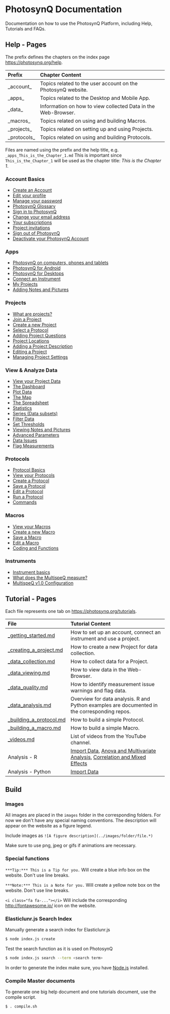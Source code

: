 # PhotosynQ Documentation
Documentation on how to use the PhotosynQ Platform, including Help, Tutorials and FAQs.

## Help - Pages

The prefix defines the chapters on the index page <https://photosynq.org/help>.

| Prefix | Chapter Content |
| :-- | :-- |
| \_account\_ | Topics related to the user account on the PhotosynQ website. |
| \_apps\_ | Topics related to the Desktop and Mobile App. |
| \_data\_ | Information on how to view collected Data in the Web-Browser. |
| \_macros\_ | Topics related on using and building Macros. |
| \_projects\_ | Topics related on setting up and using Projects.|
| \_protocols\_ | Topics related on using and building Protocols. |

Files are named using the prefix and the help title, e.g. `_apps_This_is_the_Chapter_1.md` This is important since `This_is_the_Chapter_1` will be used as the chapter title: _This is the Chapter 1_.

### Account Basics
+ [Create an Account](help/_account_Create_an_Account.md)
+ [Edit your profile](help/_account_Edit_your_Profile.md)
+ [Manage your password](help/_account_Manage_your_password.md)
+ [PhotosynQ Glossary](help/_account_PhotosynQ_Glossary.md)
+ [Sign in to PhotosynQ](help/_account_Sign_in_to_PhotosynQ.md)
+ [Change your email address](help/_account_Change_your_email_address.md)
+ [Your subscriptions](help/_account_Your_subscriptions.md)
+ [Project invitations](help/_account_Project_invitations.md)
+ [Sign out of PhotosynQ](help/_account_Sign_out_of_PhotosynQ.md)
+ [Deactivate your PhotosynQ Account](help/_account_Deactivate_your_PhotosynQ_Account.md)
 
### Apps
+ [PhotosynQ on computers, phones and tablets](help/_apps_PhotosynQ_on_computers_phones_and_tablets.md)
+ [PhotosynQ for Android](help/_apps_PhotosynQ_for_Android.md)
+ [PhotosynQ for Desktops](help/_apps_PhotosynQ_for_Desktops.md)
+ [Connect an Instrument](help/_apps_Connect_an_Instrument.md)
+ [My Projects](help/_apps_My_Projects.md)
+ [Adding Notes and Pictures](help/_apps_Adding_Notes_and_Pictures.md)
 
### Projects
+ [What are projects?](help/_projects_What_are_projects.md)
+ [Join a Project](help/_projects_Join_a_project.md)
+ [Create a new Project](help/_projects_Create_a_new_Project.md)
+ [Select a Protocol](help/_projects_Select_a_protocol.md)
+ [Adding Project Questions](help/_projects_Adding_Project_Questions.md)
+ [Project Locations](help/_projects_Project_Locations.md)
+ [Adding a Project Description](help/_projects_Adding_a_Project_Description.md)
+ [Editing a Project](help/_projects_Editing_a_Project.md)
+ [Managing Project Settings](help/_projects_Managing_Project_Settings.md)
 
### View & Analyze Data
+ [View your Project Data](help/_data_View_your_Project_Data.md)
+ [The Dashboard](help/_data_The_Dashboard.md)
+ [Plot Data](help/_data_Plot_Data.md)
+ [The Map](help/_data_The_Map.md)
+ [The Spreadsheet](help/_data_The_Spreadsheet.md)
+ [Statistics](help/_data_Statistics.md)
+ [Series (Data subsets)](help/_data_Series_Data_subsets.md)
+ [Filter Data](help/_data_Filter_Data.md)
+ [Set Thresholds](help/_data_Set_Thresholds.md)
+ [Viewing Notes and Pictures](help/_data_Viewing_Notes_and_Pictures.md)
+ [Advanced Parameters](help/_data_Advanced_Parameters.md)
+ [Data Issues](help/_data_Data_Issues.md)
+ [Flag Measurements](help/_data_Flag_Measurements.md)
 
### Protocols
+ [Protocol Basics](help/_protocols_Protocol_Basics.md)
+ [View your Protocols](help/_protocols_View_your_Protocols.md)
+ [Create a Protocol](help/_protocols_Create_a_new_Protocol.md)
+ [Save a Protocol](help/_protocols_Save_a_Protocol.md)
+ [Edit a Protocol](help/_protocols_Edit_a_Protocol.md)
+ [Run a Protocol](help/_protocols_Run_a_Protocol.md)
+ [Commands](help/_protocols_Commands.md)
 
### Macros
+ [View your Macros](help/_macros_View_your_Macros.md)
+ [Create a new Macro](help/_macros_Create_a_new_Macro.md)
+ [Save a Macro](help/_macros_Save_a_Macro.md)
+ [Edit a Macro](help/_macros_Edit_a_Macro.md)
+ [Coding and Functions](help/_macros_Coding_and_Functions.md)

### Instruments
+ [Instrument basics](help/_instruments_Instrument_basics.md)
+ [What does the MultispeQ measure?](help/_instruments_What_does_the_MultispeQ_measure.md)
+ [MultispeQ v1.0 Configuration](help/_instruments_MultispeQ_v1.0_configuration.md)

## Tutorial - Pages

Each file represents one tab on <https://photosynq.org/tutorials>.

| File | Tutorial Content |
| :-- | :-- |
| [_getting_started.md](tutorials/_getting_started.md) | How to set up an account, connect an instrument and use a project. |
| [_creating_a_project.md](tutorials/_creating_a_project.md) | How to create a new Project for data collection. |
| [_data_collection.md](tutorials/_data_collection.md) | How to collect data for a Project. |
| [_data_viewing.md](tutorials/_data_viewing.md) | How to view data in the Web-Browser. |
| [_data_quality.md](tutorials/_data_quality.md) | How to identify measurement issue warnings and flag data. |
| [_data_analysis.md](tutorials/_data_analysis.md) | Overview for data analysis. R and Python examples are documented in the corresponding repos. |
| [_building_a_protocol.md](tutorials/_building_a_protocol.md) | How to build a simple Protocol. |
| [_building_a_macro.md](tutorials/_building_a_macro.md) | How to build a simple Macro. |
| [_videos.md](tutorials/_videos.md) | List of videos from the YouTube channel. |
| Analysis - R | [Import Data](tutorials/_r_import_photosynq_data.md), [Anova and Multivariate Analysis](tutorials/_r_anova_and_multivariate_analysis.md), [Correlation and Mixed Effects](tutorials_r_correlation_and_mixed_effects.md/) |
| Analysis - Python | [Import Data](tutorials/_python_connect_python_to_photosynq.md) |

## Build

### Images
All images are placed in the `images` folder in the corresponding folders. For now we don't have any special naming conventions. The description will appear on the website as a figure legend.

Include images as `![A figure description](../images/folder/file.*)`

Make sure to use png, jpeg or gifs if animations are necessary.

### Special functions

`***Tip:*** This is a Tip for you.` Will create a blue info box on the website. Don't use line breaks.

`***Note:*** This is a Note for you.` Will create a yellow note box on the website. Don't use line breaks.

`<i class="fa fa-..."></i>` Will include the corresponding <http://fontawesome.io/> icon on the website.

### Elasticlunr.js Search Index

Manually generate a search index for Elasticlunr.js

```bash
$ node index.js create
```

Test the search function as it is used on PhotosynQ

```bash
$ node index.js search --term <search term>
```

In order to generate the index make sure, you have [Node.js](https://nodejs.org/) installed.

### Compile Master documents

To generate one big help document and one tutorials document, use the compile script.

```bash
$ . compile.sh
```
